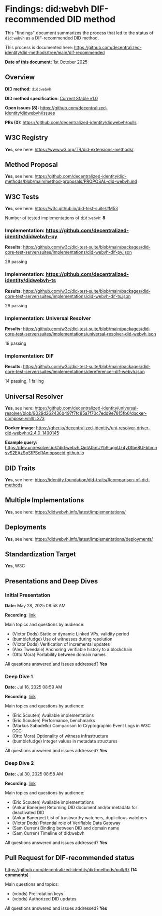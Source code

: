 # Findings: did:webvh DIF-recommended DID method

This "findings" document summarizes the process that led to the status
of `did:webvh` as a DIF-recommended DID method.

This process is documented here: https://github.com/decentralized-identity/did-methods/tree/main/dif-recommended

**Date of this document:** 1st October 2025

## Overview

**DID method:** `did:webvh`

**DID method specification:** [Current Stable v1.0](https://identity.foundation/didwebvh/v1.0/)

**Open issues (8):** https://github.com/decentralized-identity/didwebvh/issues

**PRs (0):** https://github.com/decentralized-identity/didwebvh/pulls

## W3C Registry

**Yes**, see here: https://www.w3.org/TR/did-extensions-methods/

## Method Proposal

**Yes**, see here: https://github.com/decentralized-identity/did-methods/blob/main/method-proposals/PROPOSAL-did-webvh.md

## W3C Tests

**Yes**, see here: https://w3c.github.io/did-test-suite/#M53

Number of tested implementations of `did:webvh`: **8**

### Implementation: https://github.com/decentralized-identity/didwebvh-py

**Results:** https://github.com/w3c/did-test-suite/blob/main/packages/did-core-test-server/suites/implementations/did-webvh-dif-py.json

29 passing

### Implementation: https://github.com/decentralized-identity/didwebvh-ts

**Results:** https://github.com/w3c/did-test-suite/blob/main/packages/did-core-test-server/suites/implementations/did-webvh-dif-ts.json

29 passing

### Implementation: Universal Resolver

**Results:** https://github.com/w3c/did-test-suite/blob/main/packages/did-core-test-server/suites/implementations/universal-resolver-did-webvh.json

19 passing

### Implementation: DIF

**Results:** https://github.com/w3c/did-test-suite/blob/main/packages/did-core-test-server/suites/implementations/dereferencer-dif-webvh.json

14 passing, 1 failing

## Universal Resolver

**Yes**, see here:
https://github.com/decentralized-identity/universal-resolver/blob/9029d262436b497f7fc85a7f70c7edd9e7815fb0/docker-compose.yml#L373

**Docker image:**
https://ghcr.io/decentralized-identity/uni-resolver-driver-did-webvh:v2.4.0-1400145

**Example query:**
https://dev.uniresolver.io/#did:webvh:QmVJ5nUYb9iugnUz4yDfbe8UFbhmnsvS2EAzSpSfPScRAn:opsecid.github.io

## DID Traits

**Yes**, see here:
https://identity.foundation/did-traits/#comparison-of-did-methods

## Multiple Implementations

**Yes**, see here:
https://didwebvh.info/latest/implementations/

## Deployments

**Yes**, see here:
https://didwebvh.info/latest/implementations/deployments/

## Standardization Target

**Yes**, W3C

## Presentations and Deep Dives

### Initial Presentation

**Date:** May 28, 2025 08:58 AM

**Recording:** [link](https://us02web.zoom.us/rec/share/AJ5AINNqN0mc-gDtSsKPjgyknBjXViRsVpXklZFcC4vObcrRxAoXQ3c9kCRkmEKA.ZAK46kp3nq77dWIm)

Main topics and questions by audience:
- (Victor Dods) Static or dynamic Linked VPs, validity period
- (bumblefudge) Use of witnesses during resolution
- (Victor Dods) Verification of incremental updates
- (Alex Tweedale) Anchoring verifiable history to a blockchain
- (Otto Mora) Portability between domain names

All questions answered and issues addressed? **Yes**

### Deep Dive 1

**Date:** Jul 16, 2025 08:59 AM

**Recording:** [link](https://us02web.zoom.us/rec/share/6GhsVQ6VCIQiM5YyqkeAr4zg9RxcfxriKSi3tqQp5v0nad7Gdp52uXe5Pm3B26nz.SdHHNRMZJJcWmzZn)

Main topics and questions by audience:
- (Eric Scouten) Available implementations
- (Eric Scouten) Performance, benchmarks
- (Markus Sabadello) Comparison to Cryptographic Event Logs in W3C CCG
- (Otto Mora) Optionality of witness infrastructure
- (bumblefudge) Integer values in metadata structures

All questions answered and issues addressed? **Yes**

### Deep Dive 2

**Date:** Jul 30, 2025 08:58 AM

**Recording:** [link](https://us02web.zoom.us/rec/share/lfV6HHLI9JrbIihvji3aChwKMzpKNuAYstXwHjcAAXbBI6pt1e1GTGheEY-vR0G6.xRejirZnUaAxQB3_)

Main topics and questions by audience:
- (Eric Scouten) Available implementations
- (Ankur Banerjee) Returning DID document and/or metadata for deactivated DID
- (Ankur Banerjee) List of trustworthy watchers, duplicitous watchers
- (Victor Dods) Potential role of Verifiable Data Gateway
- (Sam Curren) Binding between DID and domain name
- (Sam Curren) Timeline of did:webvh

All questions answered and issues addressed? **Yes**

## Pull Request for DIF-recommended status

https://github.com/decentralized-identity/did-methods/pull/67 **(14 comments)**

Main questions and topics:
- (vdods) Pre-rotation keys
- (vdods) Authorized DID updates

All questions answered and issues addressed? **Yes**
